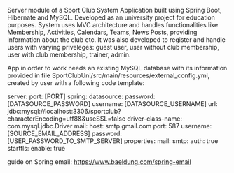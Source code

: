 Server module of a Sport Club System Application built using Spring Boot, Hibernate and MySQL. Developed as an university project for education purposes.
System uses MVC architecture and handles functionalities like Membership, Activities, Calendars, Teams, News Posts, providing information about the club etc.
It was also developed to register and handle users with varying priveleges: guest user, user without club membership, user with club membership, trainer, admin.

App in order to work needs an existing MySQL database with its information provided in file SportClubUni/src/main/resources/external_config.yml, created by user 
with a following code template:

server:
  port: [PORT]
spring:
  datasource:
    password: [DATASOURCE_PASSWORD]
    username: [DATASOURCE_USERNAME]
    url: jdbc:mysql://localhost:3306/sportclub?characterEncoding=utf8&&useSSL=false
    driver-class-name: com.mysql.jdbc.Driver
  mail:
    host: smtp.gmail.com
    port: 587
    username: [SOURCE_EMAIL_ADDRESS]
    password: [USER_PASSWORD_TO_SMTP_SERVER]
    properties:
      mail:
        smtp:
          auth: true
          starttls:
            enable: true

guide on Spring email: https://www.baeldung.com/spring-email
